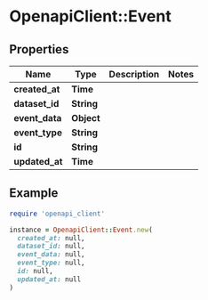 # OpenapiClient::Event

## Properties

| Name | Type | Description | Notes |
| ---- | ---- | ----------- | ----- |
| **created_at** | **Time** |  |  |
| **dataset_id** | **String** |  |  |
| **event_data** | **Object** |  |  |
| **event_type** | **String** |  |  |
| **id** | **String** |  |  |
| **updated_at** | **Time** |  |  |

## Example

```ruby
require 'openapi_client'

instance = OpenapiClient::Event.new(
  created_at: null,
  dataset_id: null,
  event_data: null,
  event_type: null,
  id: null,
  updated_at: null
)
```

